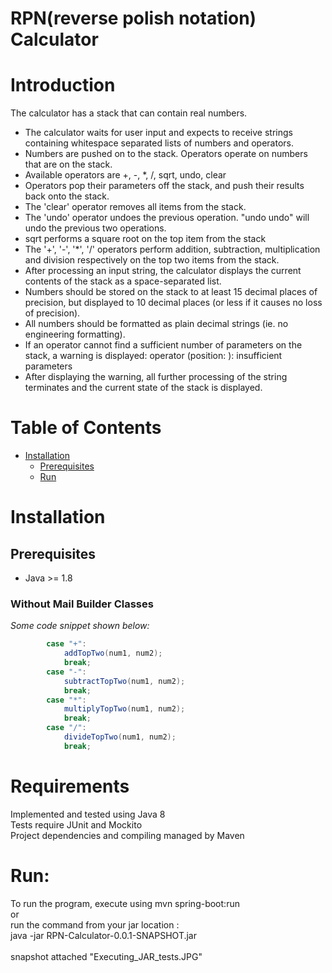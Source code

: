 RPN(reverse polish notation) Calculator
===============
# Introduction

The calculator has a stack that can contain real numbers.

* The calculator waits for user input and expects to receive strings containing whitespace separated lists of numbers and operators.
* Numbers are pushed on to the stack. Operators operate on numbers that are on the stack.
* Available operators are +, -, *, /, sqrt, undo, clear
* Operators pop their parameters off the stack, and push their results back onto the stack.
* The 'clear' operator removes all items from the stack.
* The 'undo' operator undoes the previous operation. "undo undo" will undo the previous two operations.
* sqrt performs a square root on the top item from the stack
* The '+', '-', '*', '/' operators perform addition, subtraction, multiplication and division respectively on the top two items from the stack.
* After processing an input string, the calculator displays the current contents of the stack as a space-separated list.
* Numbers should be stored on the stack to at least 15 decimal places of precision, but displayed to 10 decimal places (or less if it causes no loss of precision).
* All numbers should be formatted as plain decimal strings (ie. no engineering formatting).
* If an operator cannot find a sufficient number of parameters on the stack, a warning is displayed:
operator <operator> (position: <pos>): insufficient parameters
* After displaying the warning, all further processing of the string terminates and the current state of the stack is displayed.


# Table of Contents

* [Installation](#installation)
    * [Prerequisites](#prerequisites)	
    * [Run](#run)

# Installation

## Prerequisites

* Java >= 1.8

### Without Mail Builder Classes
*Some code snippet shown below:*

```java
        case "+":   
            addTopTwo(num1, num2);
            break;
        case "-":   
       	    subtractTopTwo(num1, num2);
       	    break;
        case "*":
       	    multiplyTopTwo(num1, num2);
       	    break;
        case "/":   
            divideTopTwo(num1, num2);
            break;
```

# Requirements
Implemented and tested using Java 8<br>
Tests require JUnit and Mockito<br>
Project dependencies and compiling managed by Maven


# Run:
To run the program, execute using mvn spring-boot:run<br>
or<br>
run the command from your jar location :<br>
java -jar RPN-Calculator-0.0.1-SNAPSHOT.jar<br><br>
snapshot attached "Executing_JAR_tests.JPG"
